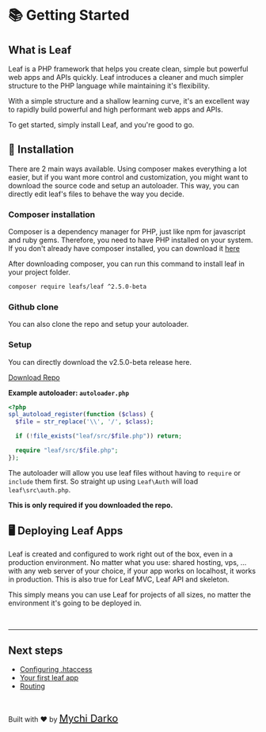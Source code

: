 # 📚 Getting Started

## What is Leaf

Leaf is a PHP framework that helps you create clean, simple but powerful web apps and APIs quickly. Leaf introduces a cleaner and much simpler structure to the PHP language while maintaining it's flexibility.

With a simple structure and a shallow learning curve, it's an excellent way to rapidly build powerful and high performant web apps and APIs.

To get started, simply install Leaf, and you're good to go.

## 📁 Installation

There are 2 main ways available. Using composer makes everything a lot easier, but if you want more control and customization, you might want to download the source code and setup an autoloader. This way, you can directly edit leaf's files to behave the way you decide.

### Composer installation

Composer is a dependency manager for PHP, just like npm for javascript and ruby gems. Therefore, you need to have PHP installed on your system. If you don't already have composer installed, you can download it [here](https://getcomposer.org/)

After downloading composer, you can run this command to install leaf in your project folder.

```bash
composer require leafs/leaf ^2.5.0-beta
```

### Github clone

You can also clone the repo and setup your autoloader.

<div class="download-alert">
  <h3>Setup</h3>
  <p>
    You can directly download the v2.5.0-beta release here.
  </p>
  <a
    href="https://github.com/leafsphp/leaf/archive/v2.5.0-beta.zip"
    download
  >Download Repo</a>
</div>

**Example autoloader: `autoloader.php`**

```php
<?php
spl_autoload_register(function ($class) {
  $file = str_replace('\\', '/', $class);

  if (!file_exists("leaf/src/$file.php")) return;

  require "leaf/src/$file.php";
});
```

The autoloader will allow you use leaf files without having to `require` or `include` them first. So straight up using `Leaf\Auth` will load `leaf\src\auth.php`.

**This is only required if you downloaded the repo.**

## 🖥 Deploying Leaf Apps

Leaf is created and configured to work right out of the box, even in a production environment. No matter what you use: shared hosting, vps, ... with any web server of your choice, if your app works on localhost, it works in production. This is also true for Leaf MVC, Leaf API and skeleton.

This simply means you can use Leaf for projects of all sizes, no matter the environment it's going to be deployed in.

<br>
<hr>

## Next steps

- [Configuring .htaccess](leaf/v/2.5.0-beta/intro/htaccess)
- [Your first leaf app](leaf/v/2.5.0-beta/intro/first)
- [Routing](leaf/v/2.5.0-beta/routing/)

<br>

Built with ❤ by <a href="https://mychi.netlify.app" style="font-size: 20px; color: #111;" target="_blank">Mychi Darko</a>
